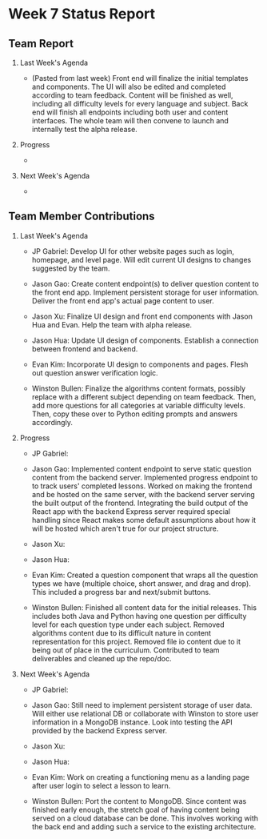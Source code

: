 # Week 7 Status Report

## Team Report

1. Last Week's Agenda

    - (Pasted from last week) Front end will finalize the initial templates and components. The UI will also be edited and completed according to team feedback. Content will be finished as well, including all difficulty levels for every language and subject. Back end will finish all endpoints including both user and content interfaces. The whole team will then convene to launch and internally test the alpha release.

2. Progress

    - 


3. Next Week's Agenda

    - 

## Team Member Contributions

1. Last Week's Agenda

    - JP Gabriel: Develop UI for other website pages such as login, homepage, and level page. Will edit current UI designs to changes suggested by the team.

    - Jason Gao: Create content endpoint(s) to deliver question content to the front end app. Implement persistent storage for user information. Deliver the front end app's actual page content to user.

    - Jason Xu: Finalize UI design and front end components with Jason Hua and Evan. Help the team with alpha release.

    - Jason Hua: Update UI design of components. Establish a connection between frontend and backend.

    - Evan Kim: Incorporate UI design to components and pages. Flesh out question answer verification logic.

    - Winston Bullen: Finalize the algorithms content formats, possibly replace with a different subject depending on team feedback. Then, add more questions for all categories at variable difficulty levels. Then, copy these over to Python editing prompts and answers accordingly.


2. Progress

    - JP Gabriel: 

    - Jason Gao: Implemented content endpoint to serve static question content from the backend server. Implemented progress endpoint to to track users' completed lessons. Worked on making the frontend and
    be hosted on the same server, with the backend server serving the built output of the frontend. Integrating the build output of the React app with the backend Express server required special handling since React
    makes some default assumptions about how it will be hosted which aren't true for our project structure.

    - Jason Xu: 

    - Jason Hua: 

    - Evan Kim: Created a question component that wraps all the question types we have (multiple choice, short answer, and drag and drop). This included a progress bar and next/submit buttons. 

    - Winston Bullen: Finished all content data for the initial releases. This includes both Java and Python having one question per difficulty level for each question type under each subject. Removed algorithms content due to its difficult nature in content representation for this project. Removed file io content due to it being out of place in the curriculum. Contributed to team deliverables and cleaned up the repo/doc.

3. Next Week's Agenda

    - JP Gabriel: 

    - Jason Gao: Still need to implement persistent storage of user data. Will either use relational DB or collaborate with Winston to store user information in a MongoDB instance. Look into testing the API provided by the backend Express server.

    - Jason Xu: 

    - Jason Hua: 

    - Evan Kim: Work on creating a functioning menu as a landing page after user login to select a lesson to learn.

    - Winston Bullen: Port the content to MongoDB. Since content was finished early enough, the stretch goal of having content being served on a cloud database can be done. This involves working with the back end and adding such a service to the existing architecture.
